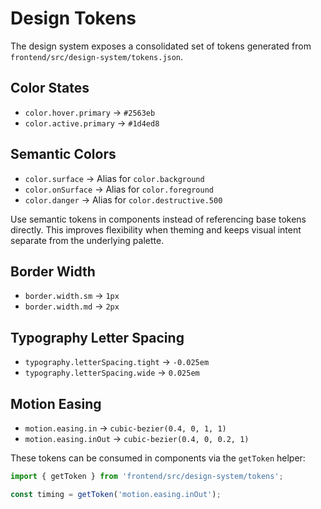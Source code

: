 # Design Tokens

The design system exposes a consolidated set of tokens generated from `frontend/src/design-system/tokens.json`.

## Color States

- `color.hover.primary` → `#2563eb`
- `color.active.primary` → `#1d4ed8`

## Semantic Colors

- `color.surface` → Alias for `color.background`
- `color.onSurface` → Alias for `color.foreground`
- `color.danger` → Alias for `color.destructive.500`

Use semantic tokens in components instead of referencing base tokens directly. This
improves flexibility when theming and keeps visual intent separate from the
underlying palette.

## Border Width

- `border.width.sm` → `1px`
- `border.width.md` → `2px`

## Typography Letter Spacing

- `typography.letterSpacing.tight` → `-0.025em`
- `typography.letterSpacing.wide` → `0.025em`

## Motion Easing

- `motion.easing.in` → `cubic-bezier(0.4, 0, 1, 1)`
- `motion.easing.inOut` → `cubic-bezier(0.4, 0, 0.2, 1)`

These tokens can be consumed in components via the `getToken` helper:

```ts
import { getToken } from 'frontend/src/design-system/tokens';

const timing = getToken('motion.easing.inOut');
```
